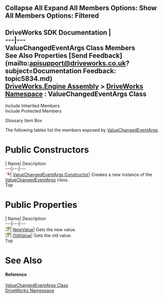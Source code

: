        

 Collapse All Expand All  Members Options: Show All  Members Options: Filtered   
---  
DriveWorks SDK Documentation  |   
---|---  
ValueChangedEventArgs<T> Class Members   
See Also Properties [Send Feedback](mailto:apisupport@driveworks.co.uk?subject=Documentation Feedback: topic5834.md)  
[DriveWorks.Engine Assembly](topic2156.md) > [DriveWorks Namespace](topic2159.md) : ValueChangedEventArgs<T> Class  
---  
  
Include Inherited Members    
Include Protected Members  


Glossary Item Box

The following tables list the members exposed by [ValueChangedEventArgs<T>](topic5834.md).

# Public Constructors

| Name| Description  
---|---|---  
![Public Constructor](dotnetimages/publicConstructor.gif)| [ValueChangedEventArgs<T> Constructor](topic5840.md)| Creates a new instance of the [ValueChangedEventArgs<T>](topic5834.md) class.   
Top

# Public Properties

| Name| Description  
---|---|---  
![Public Property](dotnetimages/publicProperty.gif)| [NewValue](topic5841.md)| Gets the new value.   
![Public Property](dotnetimages/publicProperty.gif)| [OldValue](topic5842.md)| Gets the old value.   
Top

# See Also

#### Reference

[ValueChangedEventArgs<T> Class](topic5834.md)   
[DriveWorks Namespace](topic2159.md)


